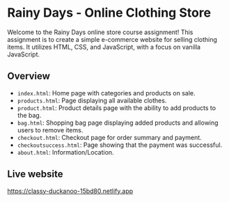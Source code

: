 # Rainy Days - Online Clothing Store

Welcome to the Rainy Days online store course assignment! This assignment is to create a simple e-commerce website for selling clothing items. It utilizes HTML, CSS, and JavaScript, with a focus on vanilla JavaScript.

## Overview

- `index.html`: Home page with categories and products on sale.
- `products.html`: Page displaying all available clothes.
- `product.html`: Product details page with the ability to add products to the bag.
- `bag.html`: Shopping bag page displaying added products and allowing users to remove items.
- `checkout.html`: Checkout page for order summary and payment.
- `checkoutsuccess.html`: Page showing that the payment was successful. 
- `about.html`: Information/Location.

## Live website
https://classy-duckanoo-15bd80.netlify.app
